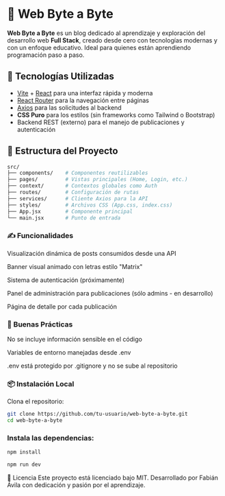 # 🧠 Web Byte a Byte

**Web Byte a Byte** es un blog dedicado al aprendizaje y exploración del desarrollo web **Full Stack**, creado desde cero con tecnologías modernas y con un enfoque educativo. Ideal para quienes están aprendiendo programación paso a paso.

## 🚀 Tecnologías Utilizadas

- [Vite](https://vitejs.dev/) + [React](https://reactjs.org/) para una interfaz rápida y moderna
- [React Router](https://reactrouter.com/) para la navegación entre páginas
- [Axios](https://axios-http.com/) para las solicitudes al backend
- **CSS Puro** para los estilos (sin frameworks como Tailwind o Bootstrap)
- Backend REST (externo) para el manejo de publicaciones y autenticación

## 📁 Estructura del Proyecto

```bash
src/
├── components/    # Componentes reutilizables
├── pages/         # Vistas principales (Home, Login, etc.)
├── context/       # Contextos globales como Auth
├── routes/        # Configuración de rutas
├── services/      # Cliente Axios para la API
├── styles/        # Archivos CSS (App.css, index.css)
├── App.jsx        # Componente principal
└── main.jsx       # Punto de entrada
```
### ✍️ Funcionalidades
Visualización dinámica de posts consumidos desde una API

Banner visual animado con letras estilo "Matrix"

Sistema de autenticación (próximamente)

Panel de administración para publicaciones (sólo admins - en desarrollo)

Página de detalle por cada publicación

### 🔐 Buenas Prácticas
No se incluye información sensible en el código

Variables de entorno manejadas desde .env

.env está protegido por .gitignore y no se sube al repositorio

### 📦 Instalación Local
Clona el repositorio:
```bash
git clone https://github.com/tu-usuario/web-byte-a-byte.git
cd web-byte-a-byte
```
### Instala las dependencias:

```bash
npm install
```

```bash
npm run dev
```
📄 Licencia
Este proyecto está licenciado bajo MIT.
Desarrollado por Fabián Ávila con dedicación y pasión por el aprendizaje.
